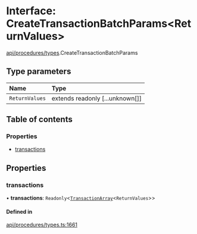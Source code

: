 # Interface: CreateTransactionBatchParams\<ReturnValues\>

[api/procedures/types](../wiki/api.procedures.types).CreateTransactionBatchParams

## Type parameters

| Name | Type |
| :------ | :------ |
| `ReturnValues` | extends readonly [...unknown[]] |

## Table of contents

### Properties

- [transactions](../wiki/api.procedures.types.CreateTransactionBatchParams#transactions)

## Properties

### transactions

• **transactions**: `Readonly`\<[`TransactionArray`](../wiki/api.procedures.types#transactionarray)\<`ReturnValues`\>\>

#### Defined in

[api/procedures/types.ts:1661](https://github.com/PolymeshAssociation/polymesh-sdk/blob/f8a937f04/src/api/procedures/types.ts#L1661)
